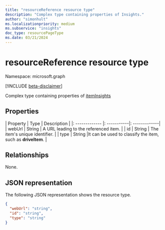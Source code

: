 ```yaml
---
title: "resourceReference resource type"
description: "Complex type containing properties of Insights."
author: "simonhult"
ms.localizationpriority: medium
ms.subservice: "insights"
doc_type: resourcePageType
ms.date: 03/21/2024
---
```


# resourceReference resource type

Namespace: microsoft.graph

[!INCLUDE [beta-disclaimer](../../includes/beta-disclaimer.md)]

Complex type containing properties of [itemInsights](iteminsights.md)

## Properties

| Property      | Type      | Description  |
|: ------------- |: -----------|: -------------|
| webUrl      	| String	| A URL leading to the referenced item. |
| id     		| String    | The item's unique identifier.           |
| type 			| String   	|It can be used to classify the item, such as **driveItem**. |

## Relationships
None.

## JSON representation

The following JSON representation shows the resource type.
<!-- {
  "blockType": "resource",
  "optionalProperties": [
  ],
  "@odata.type": "microsoft.graph.resourceReference"
}-->
```json
{
  "webUrl": "string",
  "id": "string",
  "type": "string"
}
```


